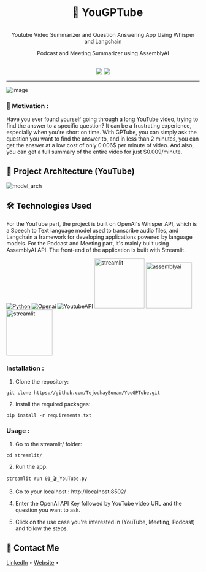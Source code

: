 <div align="center">
  <div id="user-content-toc">
    <ul>
      <summary><h1 style="display: inline-block;">🎥 YouGPTube</h1></summary>
    </ul>
  </div>
  
  <p>Youtube Video Summarizer and Question Answering App Using Whisper and Langchain</p>
  <p>Podcast and Meeting Summarizer using AssemblyAI</p>
</div>
<br>
<div align="center">
      <a href="https://gptube-ai.streamlit.app/"><img src="https://static.streamlit.io/badges/streamlit_badge_black_white.svg"/></a>
      <img src="https://img.shields.io/github/stars/hamagistral/gptube?color=blue&style=social"/>
</div>

<hr>

![image](https://github.com/Hamagistral/GPTube/assets/66017329/30a0ab1c-3d57-4f0e-9fab-aaf8e64b29c8)

### 🎯 Motivation :

Have you ever found yourself going through a long YouTube video, trying to find the answer to a specific question? It can be a frustrating experience, especially when you're short on time. With GPTube, you can simply ask the question you want to find the answer to, and in less than 2 minutes, you can get the answer at a low cost of only 0.006$ per minute of video. And also, you can get a full summary of the entire video for just $0.009/minute.

## 📝 Project Architecture (YouTube)

![model_arch](https://user-images.githubusercontent.com/66017329/231509367-9c86fd11-b862-426d-a7f3-26743e87659b.png)

## 🛠️ Technologies Used

For the YouTube part, the project is built on OpenAI's Whisper API, which is a Speech to Text language model used to transcribe audio files, and Langchain a framework for developing applications powered by language models. For the Podcast and Meeting part, it's mainly built using AssemblyAI API. The front-end of the application is built with Streamlit.

![Python](https://img.shields.io/badge/python-3670A0?style=for-the-badge&logo=python&logoColor=ffdd54)
![Openai](https://img.shields.io/badge/OpenAI-412991.svg?style=for-the-badge&logo=OpenAI&logoColor=white)
![YoutubeAPI](https://img.shields.io/badge/YouTube-FF0000.svg?style=for-the-badge&logo=YouTube&logoColor=white)
<img src="https://github.com/Hamagistral/GPTube/assets/66017329/1249ddc0-6c5d-436f-ae78-2351555d882f" alt="streamlit" width="130">
<img src="https://github.com/Hamagistral/GPTube/assets/66017329/2a5e95f5-a931-408e-a07b-a629ea483cc9" alt="assemblyai" width="120">
<img src="https://user-images.githubusercontent.com/66017329/223900076-e1d5c1e5-7c4d-4b73-84e7-ae7d66149bc6.png" alt="streamlit" width="120">


### Installation : 
1. Clone the repository:

```
git clone https://github.com/TejodhayBonam/YouGPTube.git
```

2. Install the required packages:

```
pip install -r requirements.txt
```

### Usage : 

1. Go to the streamlit/ folder:

```
cd streamlit/
```
  
2. Run the app:

```
streamlit run 01_🎬_YouTube.py
```

3. Go to your localhost : http://localhost:8502/

3. Enter the OpenAI API Key followed by YouTube video URL and the question you want to ask.

3. Click on the use case you're interested in (YouTube, Meeting, Podcast) and follow the steps.

## 📨 Contact Me

[LinkedIn](https://www.linkedin.com/in/tejodhay-bonam-66b3661b0/) •
[Website](http://www.tejodhay.com/) •
